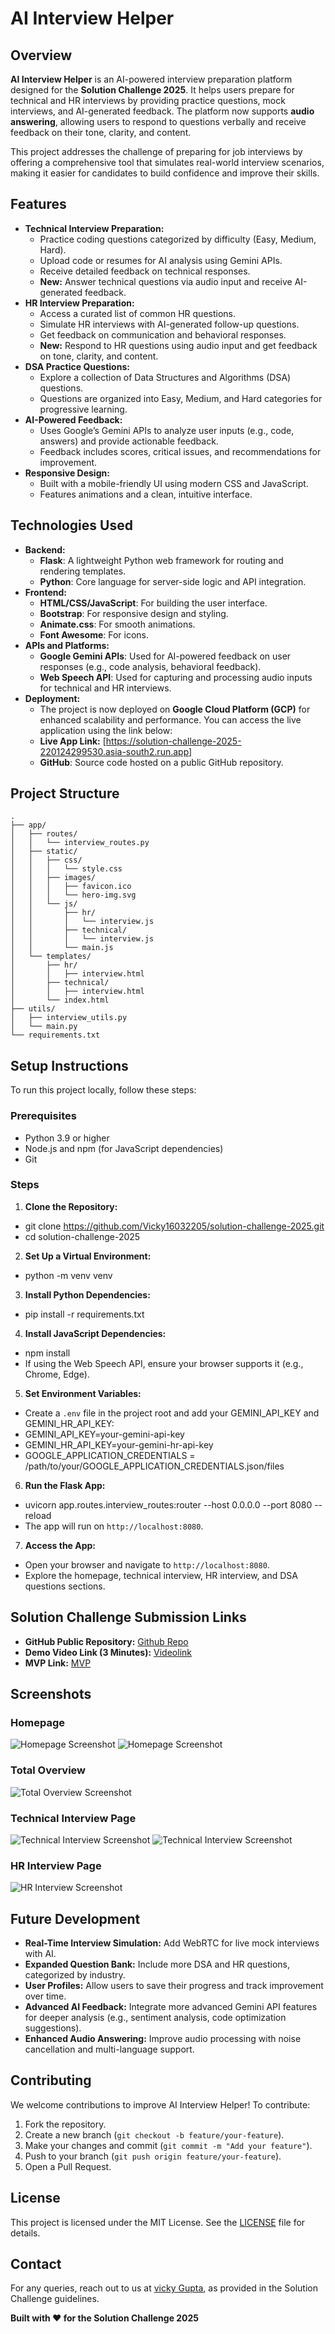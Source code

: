 # AI Interview Helper

## Overview
**AI Interview Helper** is an AI-powered interview preparation platform designed for the **Solution Challenge 2025**. It helps users prepare for technical and HR interviews by providing practice questions, mock interviews, and AI-generated feedback. The platform now supports **audio answering**, allowing users to respond to questions verbally and receive feedback on their tone, clarity, and content.

This project addresses the challenge of preparing for job interviews by offering a comprehensive tool that simulates real-world interview scenarios, making it easier for candidates to build confidence and improve their skills.

## Features
- **Technical Interview Preparation:**
  - Practice coding questions categorized by difficulty (Easy, Medium, Hard).
  - Upload code or resumes for AI analysis using Gemini APIs.
  - Receive detailed feedback on technical responses.
  - **New:** Answer technical questions via audio input and receive AI-generated feedback.
- **HR Interview Preparation:**
  - Access a curated list of common HR questions.
  - Simulate HR interviews with AI-generated follow-up questions.
  - Get feedback on communication and behavioral responses.
  - **New:** Respond to HR questions using audio input and get feedback on tone, clarity, and content.
- **DSA Practice Questions:**
  - Explore a collection of Data Structures and Algorithms (DSA) questions.
  - Questions are organized into Easy, Medium, and Hard categories for progressive learning.
- **AI-Powered Feedback:**
  - Uses Google’s Gemini APIs to analyze user inputs (e.g., code, answers) and provide actionable feedback.
  - Feedback includes scores, critical issues, and recommendations for improvement.
- **Responsive Design:**
  - Built with a mobile-friendly UI using modern CSS and JavaScript.
  - Features animations and a clean, intuitive interface.

## Technologies Used
- **Backend:**
  - **Flask**: A lightweight Python web framework for routing and rendering templates.
  - **Python**: Core language for server-side logic and API integration.
- **Frontend:**
  - **HTML/CSS/JavaScript**: For building the user interface.
  - **Bootstrap**: For responsive design and styling.
  - **Animate.css**: For smooth animations.
  - **Font Awesome**: For icons.
- **APIs and Platforms:**
  - **Google Gemini APIs**: Used for AI-powered feedback on user responses (e.g., code analysis, behavioral feedback).
  - **Web Speech API**: Used for capturing and processing audio inputs for technical and HR interviews.
- **Deployment:**
  - The project is now deployed on **Google Cloud Platform (GCP)** for enhanced scalability and performance. You can access the live application using the link below:
  - **Live App Link:** [https://solution-challenge-2025-220124299530.asia-south2.run.app]
  - **GitHub**: Source code hosted on a public GitHub repository.

## Project Structure
```
.
├── app/
│   ├── routes/
│   │   └── interview_routes.py
│   ├── static/
│   │   ├── css/
│   │   │   └── style.css
│   │   ├── images/
│   │   │   ├── favicon.ico
│   │   │   └── hero-img.svg
│   │   └── js/
│   │       ├── hr/
│   │       │   └── interview.js
│   │       ├── technical/
│   │       │   └── interview.js
│   │       └── main.js
│   └── templates/
│       ├── hr/
│       │   ├── interview.html
│       ├── technical/
│       │   ├── interview.html
│       └── index.html
├── utils/
│   ├── interview_utils.py
│   └── main.py
└── requirements.txt
```


## Setup Instructions
To run this project locally, follow these steps:

### Prerequisites
- Python 3.9 or higher
- Node.js and npm (for JavaScript dependencies)
- Git

### Steps
1. **Clone the Repository:**
- git clone https://github.com/Vicky16032205/solution-challenge-2025.git
- cd solution-challenge-2025

2. **Set Up a Virtual Environment:**
- python -m venv venv

3. **Install Python Dependencies:**
- pip install -r requirements.txt

4. **Install JavaScript Dependencies:**
- npm install
- If using the Web Speech API, ensure your browser supports it (e.g., Chrome, Edge).

5. **Set Environment Variables:**
- Create a `.env` file in the project root and add your GEMINI_API_KEY and GEMINI_HR_API_KEY:
- GEMINI_API_KEY=your-gemini-api-key
- GEMINI_HR_API_KEY=your-gemini-hr-api-key
- GOOGLE_APPLICATION_CREDENTIALS = /path/to/your/GOOGLE_APPLICATION_CREDENTIALS.json/files

6. **Run the Flask App:**
- uvicorn app.routes.interview_routes:router --host 0.0.0.0 --port 8080 --reload 
- The app will run on `http://localhost:8080`.

7. **Access the App:**
- Open your browser and navigate to `http://localhost:8080`.
- Explore the homepage, technical interview, HR interview, and DSA questions sections.

## Solution Challenge Submission Links

- **GitHub Public Repository:** [Github Repo](https://github.com/Vicky16032205/solution-challenge-2025.git)
- **Demo Video Link (3 Minutes):** [Videolink](https://youtu.be/taTcS2ZP0Vs)
- **MVP Link:** [MVP](https://solution-challenge-2025-220124299530.asia-south2.run.app)

## Screenshots
### Homepage
![Homepage Screenshot](https://raw.githubusercontent.com/Vicky16032205/solution-challenge-2025/master/app/static/images/image6.png)
![Homepage Screenshot](https://raw.githubusercontent.com/Vicky16032205/solution-challenge-2025/master/app/static/images/image5.png)

### Total Overview
![Total Overview Screenshot](https://raw.githubusercontent.com/Vicky16032205/solution-challenge-2025/master/app/static/images/image7.png)

### Technical Interview Page
![Technical Interview Screenshot](https://raw.githubusercontent.com/Vicky16032205/solution-challenge-2025/master/app/static/images/image4.png)
![Technical Interview Screenshot](https://raw.githubusercontent.com/Vicky16032205/solution-challenge-2025/master/app/static/images/image3.png)

### HR Interview Page
![HR Interview Screenshot](https://raw.githubusercontent.com/Vicky16032205/solution-challenge-2025/master/app/static/images/image2.png)

## Future Development
- **Real-Time Interview Simulation:** Add WebRTC for live mock interviews with AI.
- **Expanded Question Bank:** Include more DSA and HR questions, categorized by industry.
- **User Profiles:** Allow users to save their progress and track improvement over time.
- **Advanced AI Feedback:** Integrate more advanced Gemini API features for deeper analysis (e.g., sentiment analysis, code optimization suggestions).
- **Enhanced Audio Answering:** Improve audio processing with noise cancellation and multi-language support.

## Contributing
We welcome contributions to improve AI Interview Helper! To contribute:
1. Fork the repository.
2. Create a new branch (`git checkout -b feature/your-feature`).
3. Make your changes and commit (`git commit -m "Add your feature"`).
4. Push to your branch (`git push origin feature/your-feature`).
5. Open a Pull Request.

## License
This project is licensed under the MIT License. See the [LICENSE](LICENSE) file for details.

## Contact
For any queries, reach out to us at [vicky Gupta](mailto:vickyguptagkp55@gmail.com), as provided in the Solution Challenge guidelines.

**Built with ❤️ for the Solution Challenge 2025**
